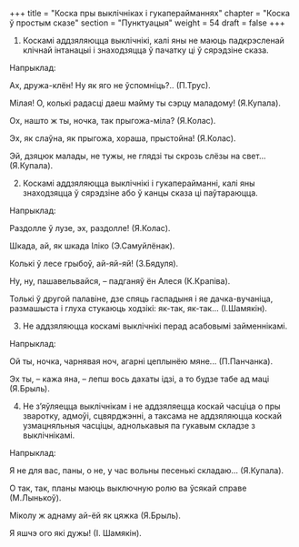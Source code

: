 +++
title = "Коска пры выклічніках і гукаперайманнях"
chapter = "Коска ў простым сказе"
section = "Пунктуацыя"
weight = 54
draft = false
+++

1. Коскамі аддзяляюцца выклічнікі, калі яны не маюць падкрэсленай клічнай інтанацыі і знаходзяцца ў пачатку ці ў сярэдзіне сказа.

 

Напрыклад:

Ах, дружа-клён! Ну як яго не ўспомніць?.. (П.Трус).

Мілая! О, колькі радасці даеш майму ты сэрцу маладому! (Я.Купала).

Ох, нашто ж ты, ночка, так прыгожа-міла? (Я.Колас).

Эх, як слаўна, як прыгожа, хораша, прыстойна! (Я.Колас).

Эй, дзяцюк малады, не тужы, не глядзі ты скрозь слёзы на свет... (Я.Купала).

 

2. Коскамі аддзяляюцца выклічнікі і гукаперайманні, калі яны знаходзяцца ў сярэдзіне або ў канцы сказа ці паўтараюцца.

 

Напрыклад:

Раздолле ў лузе, эх, раздолле! (Я.Колас).

Шкада, ай, як шкада Іліко (Э.Самуйлёнак).

Колькі ў лесе грыбоў, ай-яй-яй! (З.Бядуля).

Ну, ну, пашавельвайся, – падганяў ён Алеся (К.Крапіва).

Толькі ў другой палавіне, дзе спяць гаспадыня і яе дачка-вучаніца, размашыста і глуха стукаюць ходзікі: як-так, як-так... (І.Шамякін).

 

3. Не аддзяляюцца коскамі выклічнікі перад асабовымі займеннікамі.

 

Напрыклад:

Ой ты, ночка, чарнявая ноч, агарні цеплынёю мяне... (П.Панчанка).

Эх ты, – кажа яна, – лепш вось дахаты ідзі, а то будзе табе ад маці (Я.Брыль).

 

4. Не з’яўляецца выклічнікам і не аддзяляецца коскай часціца о пры зваротку, адмоўі, сцвярджэнні, а таксама не аддзяляюцца коскай узмацняльныя часціцы, аднолькавыя па гукавым складзе з выклічнікамі.

 

Напрыклад:

Я не для вас, паны, о не, у час вольны песенькі складаю... (Я.Купала).

О так, так, планы маюць выключную ролю ва ўсякай справе (М.Лынькоў).

Міколу ж аднаму ай-ёй як цяжка (Я.Брыль).

Я яшчэ ого які дужы! (І. Шамякін).